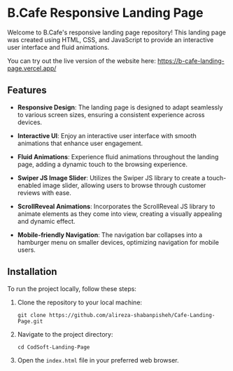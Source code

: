 # B.Cafe Responsive Landing Page

Welcome to B.Cafe's responsive landing page repository! This landing page was created using HTML, CSS, and JavaScript to provide an interactive user interface and fluid animations. 

You can try out the live version of the website here: https://b-cafe-landing-page.vercel.app/

## Features

- **Responsive Design**: The landing page is designed to adapt seamlessly to various screen sizes, ensuring a consistent experience across devices.

- **Interactive UI**: Enjoy an interactive user interface with smooth animations that enhance user engagement.

- **Fluid Animations**: Experience fluid animations throughout the landing page, adding a dynamic touch to the browsing experience.

- **Swiper JS Image Slider**: Utilizes the Swiper JS library to create a touch-enabled image slider, allowing users to browse through customer reviews with ease.

- **ScrollReveal Animations**: Incorporates the ScrollReveal JS library to animate elements as they come into view, creating a visually appealing and dynamic effect.
- **Mobile-friendly Navigation**: The navigation bar collapses into a hamburger menu on smaller devices, optimizing navigation for mobile users.

## Installation

To run the project locally, follow these steps:

1. Clone the repository to your local machine:
   ```
   git clone https://github.com/alireza-shabanpisheh/Cafe-Landing-Page.git
   ```

2. Navigate to the project directory:
   ```
   cd CodSoft-Landing-Page
   ```

3. Open the `index.html` file in your preferred web browser.














